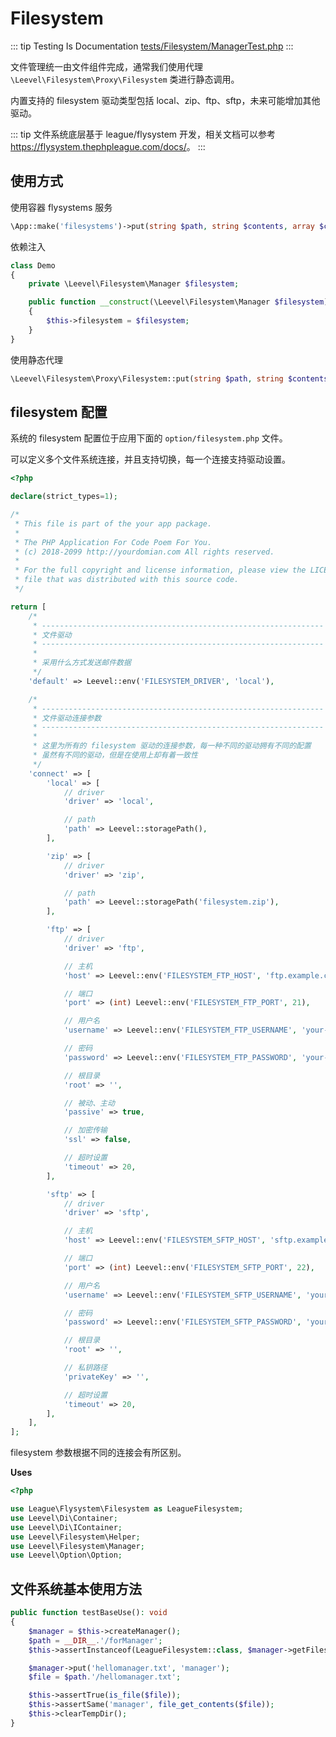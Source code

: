 # Filesystem

::: tip Testing Is Documentation
[tests/Filesystem/ManagerTest.php](https://github.com/hunzhiwange/framework/blob/master/tests/Filesystem/ManagerTest.php)
:::
    
文件管理统一由文件组件完成，通常我们使用代理 `\Leevel\Filesystem\Proxy\Filesystem` 类进行静态调用。

内置支持的 filesystem 驱动类型包括 local、zip、ftp、sftp，未来可能增加其他驱动。

::: tip
文件系统底层基于 league/flysystem 开发，相关文档可以参考 <https://flysystem.thephpleague.com/docs/>。
:::

## 使用方式

使用容器 flysystems 服务

``` php
\App::make('filesystems')->put(string $path, string $contents, array $config = []): bool;
```

依赖注入

``` php
class Demo
{
    private \Leevel\Filesystem\Manager $filesystem;

    public function __construct(\Leevel\Filesystem\Manager $filesystem)
    {
        $this->filesystem = $filesystem;
    }
}
```

使用静态代理

``` php
\Leevel\Filesystem\Proxy\Filesystem::put(string $path, string $contents, array $config = []): bool;
```

## filesystem 配置

系统的 filesystem 配置位于应用下面的 `option/filesystem.php` 文件。

可以定义多个文件系统连接，并且支持切换，每一个连接支持驱动设置。

``` php
<?php

declare(strict_types=1);

/*
 * This file is part of the your app package.
 *
 * The PHP Application For Code Poem For You.
 * (c) 2018-2099 http://yourdomian.com All rights reserved.
 *
 * For the full copyright and license information, please view the LICENSE
 * file that was distributed with this source code.
 */

return [
    /*
     * ---------------------------------------------------------------
     * 文件驱动
     * ---------------------------------------------------------------
     *
     * 采用什么方式发送邮件数据
     */
    'default' => Leevel::env('FILESYSTEM_DRIVER', 'local'),

    /*
     * ---------------------------------------------------------------
     * 文件驱动连接参数
     * ---------------------------------------------------------------
     *
     * 这里为所有的 filesystem 驱动的连接参数，每一种不同的驱动拥有不同的配置
     * 虽然有不同的驱动，但是在使用上却有着一致性
     */
    'connect' => [
        'local' => [
            // driver
            'driver' => 'local',

            // path
            'path' => Leevel::storagePath(),
        ],

        'zip' => [
            // driver
            'driver' => 'zip',

            // path
            'path' => Leevel::storagePath('filesystem.zip'),
        ],

        'ftp' => [
            // driver
            'driver' => 'ftp',

            // 主机
            'host' => Leevel::env('FILESYSTEM_FTP_HOST', 'ftp.example.com'),

            // 端口
            'port' => (int) Leevel::env('FILESYSTEM_FTP_PORT', 21),

            // 用户名
            'username' => Leevel::env('FILESYSTEM_FTP_USERNAME', 'your-username'),

            // 密码
            'password' => Leevel::env('FILESYSTEM_FTP_PASSWORD', 'your-password'),

            // 根目录
            'root' => '',

            // 被动、主动
            'passive' => true,

            // 加密传输
            'ssl' => false,

            // 超时设置
            'timeout' => 20,
        ],

        'sftp' => [
            // driver
            'driver' => 'sftp',

            // 主机
            'host' => Leevel::env('FILESYSTEM_SFTP_HOST', 'sftp.example.com'),

            // 端口
            'port' => (int) Leevel::env('FILESYSTEM_SFTP_PORT', 22),

            // 用户名
            'username' => Leevel::env('FILESYSTEM_SFTP_USERNAME', 'your-username'),

            // 密码
            'password' => Leevel::env('FILESYSTEM_SFTP_PASSWORD', 'your-password'),

            // 根目录
            'root' => '',

            // 私钥路径
            'privateKey' => '',

            // 超时设置
            'timeout' => 20,
        ],
    ],
];

```

filesystem 参数根据不同的连接会有所区别。


**Uses**

``` php
<?php

use League\Flysystem\Filesystem as LeagueFilesystem;
use Leevel\Di\Container;
use Leevel\Di\IContainer;
use Leevel\Filesystem\Helper;
use Leevel\Filesystem\Manager;
use Leevel\Option\Option;
```

## 文件系统基本使用方法

``` php
public function testBaseUse(): void
{
    $manager = $this->createManager();
    $path = __DIR__.'/forManager';
    $this->assertInstanceof(LeagueFilesystem::class, $manager->getFilesystem());

    $manager->put('hellomanager.txt', 'manager');
    $file = $path.'/hellomanager.txt';

    $this->assertTrue(is_file($file));
    $this->assertSame('manager', file_get_contents($file));
    $this->clearTempDir();
}
```